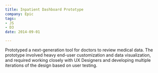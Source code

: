 ```yaml
---
title: Inpatient Dashboard Prototype
company: Epic
tags:
- JS
- D3
date: 2014-09-01

---
```

Prototyped a next-generation tool for doctors to review medical data. 
The prototype involved heavy end-user customization and data visualization, 
and required working closely with UX Designers and developing multiple 
iterations of the design based on user testing.